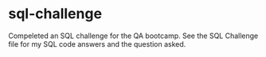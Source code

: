 # sql-challenge

Compeleted an SQL challenge for the QA bootcamp. See the SQL Challenge file for my SQL code answers and the question asked. 
